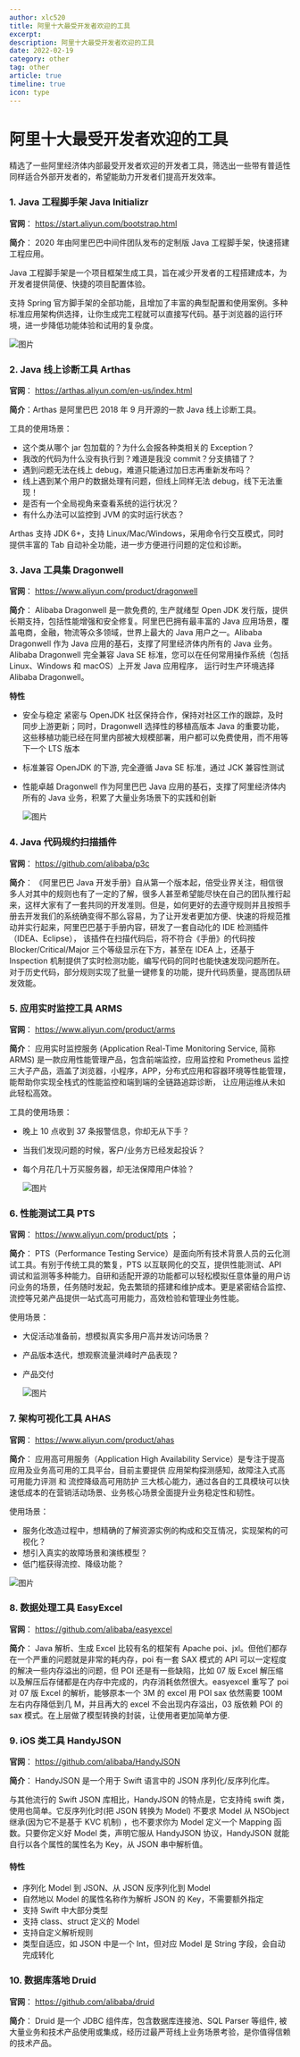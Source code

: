 ```yaml
---
author: xlc520
title: 阿里十大最受开发者欢迎的工具
excerpt: 
description: 阿里十大最受开发者欢迎的工具
date: 2022-02-19
category: other
tag: other
article: true
timeline: true
icon: type
---
```


# 阿里十大最受开发者欢迎的工具

精选了一些阿里经济体内部最受开发者欢迎的开发者工具，筛选出一些带有普适性同样适合外部开发者的，希望能助力开发者们提高开发效率。

### 1. Java 工程脚手架 Java Initializr

**官网**：
<https://start.aliyun.com/bootstrap.html>

**简介**：
2020 年由阿里巴巴中间件团队发布的定制版 Java 工程脚手架，快速搭建工程应用。

Java 工程脚手架是一个项目框架生成工具，旨在减少开发者的工程搭建成本，为开发者提供简便、快捷的项目配置体验。

支持 Spring 官方脚手架的全部功能，且增加了丰富的典型配置和使用案例。多种标准应用架构供选择，让你生成完工程就可以直接写代码。基于浏览器的运行环境，进一步降低功能体验和试用的复杂度。

![图片](https://bitbucket.org/xlc520/blogasset/raw/main/images2/640-16434631208080.webp)

### 2. Java 线上诊断工具 Arthas

**官网**：
<https://arthas.aliyun.com/en-us/index.html>

**简介**：Arthas 是阿里巴巴 2018 年 9 月开源的一款 Java 线上诊断工具。

工具的使用场景：

- 这个类从哪个 jar 包加载的？为什么会报各种类相关的 Exception？
- 我改的代码为什么没有执行到？难道是我没 commit？分支搞错了？
- 遇到问题无法在线上 debug，难道只能通过加日志再重新发布吗？
- 线上遇到某个用户的数据处理有问题，但线上同样无法 debug，线下无法重现！
- 是否有一个全局视角来查看系统的运行状况？
- 有什么办法可以监控到 JVM 的实时运行状态？

Arthas 支持 JDK 6+，支持 Linux/Mac/Windows，采用命令行交互模式，同时提供丰富的 Tab 自动补全功能，进一步方便进行问题的定位和诊断。

### 3. Java 工具集 Dragonwell

**官网**：
<https://www.aliyun.com/product/dragonwell>

**简介**：
Alibaba Dragonwell 是一款免费的, 生产就绪型 Open JDK 发行版，提供长期支持，包括性能增强和安全修复。阿里巴巴拥有最丰富的
Java 应用场景，覆盖电商，金融，物流等众多领域，世界上最大的 Java 用户之一。Alibaba Dragonwell 作为 Java 应用的基石，支撑了阿里经济体内所有的
Java 业务。Alibaba Dragonwell 完全兼容 Java SE 标准，您可以在任何常用操作系统（包括 Linux、Windows 和 macOS）上开发 Java
应用程序， 运行时生产环境选择 Alibaba Dragonwell。

**特性**

- 安全与稳定
  紧密与 OpenJDK 社区保持合作，保持对社区工作的跟踪，及时同步上游更新；同时，Dragonwell 选择性的移植高版本 Java
  的重要功能，这些移植功能已经在阿里内部被大规模部署，用户都可以免费使用，而不用等下一个 LTS 版本

- 标准兼容
  OpenJDK 的下游, 完全遵循 Java SE 标准，通过 JCK 兼容性测试

- 性能卓越
  Dragonwell 作为阿里巴巴 Java 应用的基石，支撑了阿里经济体内所有的 Java 业务，积累了大量业务场景下的实践和创新

  ![图片](https://bitbucket.org/xlc520/blogasset/raw/main/images2/640-16434631208084.webp)

### 4. Java 代码规约扫描插件

**官网**：
<https://github.com/alibaba/p3c>

**简介**：
《阿里巴巴 Java
开发手册》自从第一个版本起，倍受业界关注，相信很多人对其中的规则也有了一定的了解，很多人甚至希望能尽快在自己的团队推行起来，这样大家有了一套共同的开发准则。但是，如何更好的去遵守规则并且按照手册去开发我们的系统确变得不那么容易，为了让开发者更加方便、快速的将规范推动并实行起来，阿里巴巴基于手册内容，研发了一套自动化的
IDE 检测插件（IDEA、Eclipse），
该插件在扫描代码后，将不符合《手册》的代码按 Blocker/Critical/Major 三个等级显示在下方，甚至在 IDEA 上，还基于 Inspection
机制提供了实时检测功能，编写代码的同时也能快速发现问题所在。对于历史代码，部分规则实现了批量一键修复的功能，提升代码质量，提高团队研发效能。

### 5. 应用实时监控工具 ARMS

**官网**：
<https://www.aliyun.com/product/arms>

**简介**：
应用实时监控服务 (Application Real-Time Monitoring Service, 简称 ARMS)
是一款应用性能管理产品，包含前端监控，应用监控和 Prometheus
监控三大子产品，涵盖了浏览器，小程序，APP，分布式应用和容器环境等性能管理，能帮助你实现全栈式的性能监控和端到端的全链路追踪诊断，
让应用运维从未如此轻松高效。

工具的使用场景：

- 晚上 10 点收到 37 条报警信息，你却无从下手？

- 当我们发现问题的时候，客户/业务方已经发起投诉？

- 每个月花几十万买服务器，却无法保障用户体验？

  ![图片](https://bitbucket.org/xlc520/blogasset/raw/main/images2/640-16434631208085.webp)

### 6. 性能测试工具 PTS

**官网**：
<https://www.aliyun.com/product/pts> ；

**简介**：
PTS（Performance Testing
Service）是面向所有技术背景人员的云化测试工具。有别于传统工具的繁复，PTS 以互联网化的交互，提供性能测试、API
调试和监测等多种能力。自研和适配开源的功能都可以轻松模拟任意体量的用户访问业务的场景，任务随时发起，免去繁琐的搭建和维护成本。更是紧密结合监控、流控等兄弟产品提供一站式高可用能力，高效检验和管理业务性能。

使用场景：

- 大促活动准备前，想模拟真实多用户高并发访问场景？

- 产品版本迭代，想观察流量洪峰时产品表现？

- 产品交付

  ![图片](https://bitbucket.org/xlc520/blogasset/raw/main/images2/640-16434631208086.webp)

### 7. 架构可视化工具 AHAS

**官网**：
<https://www.aliyun.com/product/ahas>

**简介**：
应用高可用服务（Application High Availability Service）是专注于提高应用及业务高可用的工具平台，目前主要提供
应用架构探测感知，故障注入式高可用能力评测 和 流控降级高可用防护 三大核心能力，通过各自的工具模块可以快速低成本的在营销活动场景、业务核心场景全面提升业务稳定性和韧性。

使用场景：

- 服务化改造过程中，想精确的了解资源实例的构成和交互情况，实现架构的可视化？
- 想引入真实的故障场景和演练模型？
- 低门槛获得流控、降级功能？

![图片](https://bitbucket.org/xlc520/blogasset/raw/main/images2/640-16434631208097.jpg)

### 8. 数据处理工具 EasyExcel

**官网**：
<https://github.com/alibaba/easyexcel>

**简介**：
Java 解析、生成 Excel 比较有名的框架有 Apache
poi、jxl。但他们都存在一个严重的问题就是非常的耗内存，poi 有一套 SAX 模式的 API 可以一定程度的解决一些内存溢出的问题，但 POI
还是有一些缺陷，比如 07 版 Excel 解压缩以及解压后存储都是在内存中完成的，内存消耗依然很大。easyexcel 重写了 poi 对 07 版
Excel 的解析，能够原本一个 3M 的 excel 用 POI
sax 依然需要 100M 左右内存降低到几 M，并且再大的 excel 不会出现内存溢出，03 版依赖 POI 的 sax 模式。在上层做了模型转换的封装，让使用者更加简单方便.

### 9. iOS 类工具 HandyJSON

**官网**：
<https://github.com/alibaba/HandyJSON>

**简介**：
HandyJSON 是一个用于 Swift 语言中的 JSON 序列化/反序列化库。

与其他流行的 Swift JSON 库相比，HandyJSON 的特点是，它支持纯 swift 类，使用也简单。它反序列化时(把 JSON 转换为 Model)
不要求 Model 从 NSObject 继承(因为它不是基于 KVC 机制)
，也不要求你为 Model 定义一个 Mapping 函数。只要你定义好 Model 类，声明它服从 HandyJSON 协议，HandyJSON 就能自行以各个属性的属性名为
Key，从 JSON 串中解析值。

#### 特性

- 序列化 Model 到 JSON、从 JSON 反序列化到 Model
- 自然地以 Model 的属性名称作为解析 JSON 的 Key，不需要额外指定
- 支持 Swift 中大部分类型
- 支持 class、struct 定义的 Model
- 支持自定义解析规则
- 类型自适应，如 JSON 中是一个 Int，但对应 Model 是 String 字段，会自动完成转化

### 10. 数据库落地 Druid

**官网**：
<https://github.com/alibaba/druid>

**简介**：
Druid 是一个 JDBC 组件库，包含数据库连接池、SQL Parser 等组件, 被大量业务和技术产品使用或集成，经历过最严苛线上业务场景考验，是你值得信赖的技术产品。
